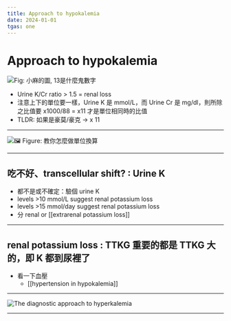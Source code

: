 ```yaml
---
title: Approach to hypokalemia
date: 2024-01-01
tgas: one
---
```


# Approach to hypokalemia

![Fig: 小麻的圖, 13是什麼鬼數字](https://i.imgur.com/LPaHAD6.png)

- Urine K/Cr ratio > 1.5 = renal loss
- 注意上下的單位要一樣，Urine K 是 mmol/L，而 Urine Cr 是 mg/dl，則所除之比值要 x1000/88 = x11 才是單位相同時的比值
- TLDR: 如果是豪莫/豪克 → x 11 

---

![🖼️ Figure: 教你怎麼做單位換算](https://i.imgur.com/joJ7EKU.png)

---

## 吃不好、transcellular shift? : Urine K

- 都不是或不確定：驗個 urine K
- levels >10 mmol/L suggest renal potassium loss
- levels >15 mmol/day suggest renal potassium loss
- 分 renal or [[extrarenal potassium loss]]

---

## renal potassium loss : TTKG 重要的都是 TTKG 大的，即 K 都到尿裡了

- 看一下血壓
  - [[hypertension in hypokalemia]]

---

![The diagnostic approach to hyperkalemia](https://i.imgur.com/rmbiwzc.png)

---
